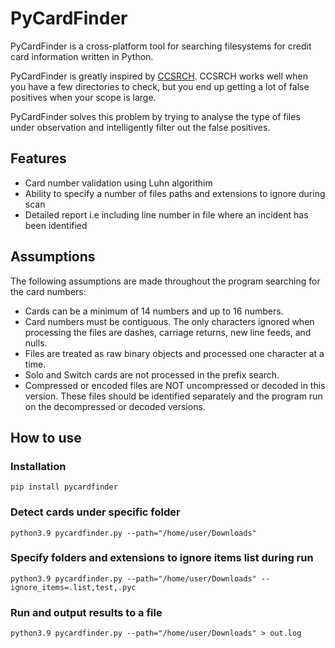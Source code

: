 # PyCardFinder

PyCardFinder is a cross-platform tool for searching filesystems for credit card information written in Python.

PyCardFinder is greatly inspired by [CCSRCH](https://github.com/adamcaudill/ccsrch). CCSRCH works well when you have a few directories to check, but you end up getting a lot of false positives when your scope is large.

PyCardFinder solves this problem by trying to analyse the type of files under observation and intelligently filter out the false positives.

## Features

- Card number validation using Luhn algorithim
- Ability to specify a number of files paths and extensions to ignore during scan
- Detailed report i.e including line number in file where an incident has been identified

## Assumptions

The following assumptions are made throughout the program searching for the card numbers:

- Cards can be a minimum of 14 numbers and up to 16 numbers.
- Card numbers must be contiguous. The only characters ignored when processing the files are dashes, carriage returns, new line feeds, and nulls.
- Files are treated as raw binary objects and processed one character at a time.
- Solo and Switch cards are not processed in the prefix search.
- Compressed or encoded files are NOT uncompressed or decoded in this version. These files should be identified separately and the program run on the decompressed or decoded versions.

## How to use

### Installation

    pip install pycardfinder

### Detect cards under specific folder

    python3.9 pycardfinder.py --path="/home/user/Downloads"


### Specify folders and extensions to ignore items list during run

    python3.9 pycardfinder.py --path="/home/user/Downloads" --ignore_items=.list,test,.pyc

### Run and output results to a file

    python3.9 pycardfinder.py --path="/home/user/Downloads" > out.log